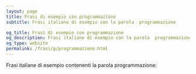 ```yaml
---
layout: page
title: Frasi di esempio con programmazione 
subtitle: Frasi italiane di esempio con la parola  programmazione

og_title: Frasi di esempio con programmazione 
og_description: Frasi italiane di esempio con la parola  programmazione
og_type: website
permalink: /frasi/p/programmazione.html
---
```


Frasi italiane di esempio contenenti la parola programmazione:


